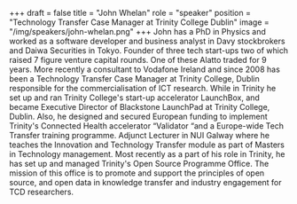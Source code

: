 +++
draft = false
title = "John Whelan"
role = "speaker"
position = "Technology Transfer Case Manager at Trinity College Dublin"
image = "/img/speakers/john-whelan.png"
+++
John has a PhD in Physics and worked as a software developer and business analyst in Davy stockbrokers and Daiwa Securities in Tokyo. Founder of three tech start-ups two of which raised 7 figure venture capital rounds. One of these Alatto traded for 9 years. More recently a consultant to Vodafone Ireland and since 2008 has been a Technology Transfer Case Manager at Trinity College, Dublin responsible for the commercialisation of ICT research. While in Trinity he set up and ran Trinity College's start-up accelerator LaunchBox, and became Executive Director of Blackstone LaunchPad at Trinity College, Dublin. Also, he designed and secured European funding to implement Trinity's Connected Health accelerator “Validator “and a Europe-wide Tech Transfer training programme. Adjunct Lecturer in NUI Galway where he teaches the Innovation and Technology Transfer module as part of Masters in Technology management. Most recently as a part of his role in Trinity, he has set up and managed Trinity's Open Source Programme Office. The mission of this office is to promote and support the principles of open source, and open data in knowledge transfer and industry engagement for TCD researchers.